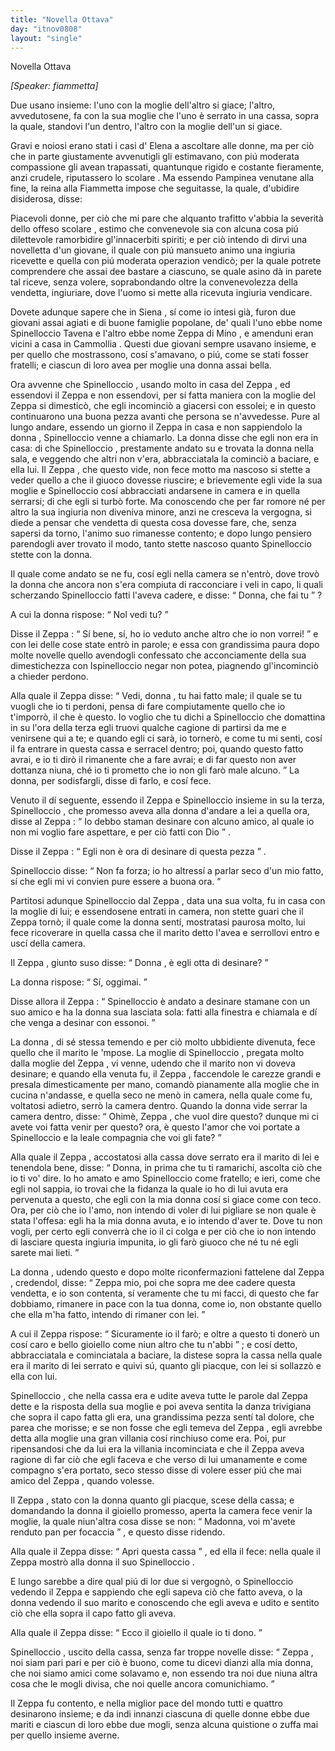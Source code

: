 ```yaml
---
title: "Novella Ottava"
day: "itnov0808"
layout: "single"
---
```

<html>
 <head>
 </head>
 <body>
  <div id="nov0808" type="novella" who="fiammetta">
   <head>
    Novella Ottava
   </head>
   <p>
    <i>
     [Speaker: fiammetta]
    </i>
   </p>
   <argument>
    <p>
     <milestone id="p08080001"/>
     Due usano insieme: l'uno con la moglie dell'altro si giace; l'altro, avvedutosene, fa con la sua moglie che l'uno &egrave; serrato in una cassa, sopra la quale, standovi l'un dentro, l'altro con la moglie dell'un si giace.
    </p>
   </argument>
   <div3 type="commentary" who="author">
    <p>
     <milestone id="p08080002"/>
     Gravi e noiosi erano stati i casi d'
     <name persref="elena" type="person">
      Elena
     </name>
     a ascoltare alle donne, ma per ci&ograve; che in parte giustamente avvenutigli gli estimavano, con pi&uacute; moderata compassione gli avean trapassati, quantunque rigido e costante fieramente, anzi crudele, riputassero lo
     <name persref="rinieri" type="person">
      scolare
     </name>
     . Ma essendo
     <name persref="pampinea" type="person">
      Pampinea
     </name>
     venutane alla fine, la
     <name persref="lauretta" type="person">
      reina
     </name>
     alla
     <name persref="fiammetta" type="person">
      Fiammetta
     </name>
     impose che seguitasse, la quale, d'ubidire disiderosa, disse:
    </p>
   </div3>
   <div3 type="commentary" who="fiammetta">
    <p>
     <milestone id="p08080003"/>
     Piacevoli donne, per ci&ograve; che mi pare che alquanto trafitto v'abbia la severit&agrave; dello offeso
     <name persref="rinieri" type="person">
      scolare
     </name>
     , estimo che convenevole sia con alcuna cosa pi&uacute; dilettevole ramorbidire gl'innacerbiti spiriti; e per ci&ograve; intendo di dirvi una novelletta d'un giovane, il quale con pi&uacute; mansueto animo una ingiuria ricevette e quella con pi&uacute; moderata operazion vendic&ograve;; per la quale potrete comprendere che assai dee bastare a ciascuno, se quale asino d&agrave; in parete tal riceve, senza volere, soprabondando oltre la convenevolezza della vendetta, ingiuriare, dove l'uomo si mette alla ricevuta ingiuria vendicare.
    </p>
   </div3>
   <p>
    <milestone id="p08080004"/>
    Dovete adunque sapere che in
    <name placeref="siena" type="place">
     Siena
    </name>
    , s&iacute; come io intesi gi&agrave;, furon due giovani assai agiati e di buone famiglie popolane, de' quali l'uno ebbe nome
    <name persref="spinelloccio" type="person">
     Spinelloccio Tavena
    </name>
    e l'altro ebbe nome
    <name persref="zeppa" type="person">
     Zeppa di Mino
    </name>
    , e amenduni eran vicini a casa in
    <name placeref="camollia" type="place">
     Cammollia
    </name>
    .
    <milestone id="p08080005"/>
    Questi due giovani sempre usavano insieme, e per quello che mostrassono, cos&iacute; s'amavano, o pi&uacute;, come se stati fosser fratelli; e ciascun di loro avea per moglie una donna assai bella.
   </p>
   <p>
    <milestone id="p08080006"/>
    Ora avvenne che
    <name persref="spinelloccio" type="person">
     Spinelloccio
    </name>
    , usando molto in casa del
    <name persref="zeppa" type="person">
     Zeppa
    </name>
    , ed essendovi il
    <name persref="zeppa" type="person">
     Zeppa
    </name>
    e non essendovi, per s&iacute; fatta maniera con la moglie del
    <name persref="zeppa" type="person">
     Zeppa
    </name>
    si dimestic&ograve;, che egli incominci&ograve; a giacersi con essolei; e in questo continuarono una buona pezza avanti che persona se n'avvedesse.
    <milestone id="p08080007"/>
    Pure al lungo andare, essendo un giorno il
    <name persref="zeppa" type="person">
     Zeppa
    </name>
    in casa e non sappiendolo la
    <name persref="mogliezeppa-0808" type="person">
     donna
    </name>
    ,
    <name persref="spinelloccio" type="person">
     Spinelloccio
    </name>
    venne a chiamarlo. La donna disse che egli non era in casa: di che
    <name persref="spinelloccio" type="person">
     Spinelloccio
    </name>
    , prestamente andato su e trovata la donna nella sala, e veggendo che altri non v'era, abbracciatala la cominci&ograve; a baciare, e ella lui.
    <milestone id="p08080008"/>
    Il
    <name persref="zeppa" type="person">
     Zeppa
    </name>
    , che questo vide, non fece motto ma nascoso si stette a veder quello a che il giuoco dovesse riuscire; e brievemente egli vide la sua moglie e
    <name persref="spinelloccio" type="person">
     Spinelloccio
    </name>
    cos&iacute; abbracciati andarsene in camera e in quella serrarsi; di che egli si turb&ograve; forte.
    <milestone id="p08080009"/>
    Ma conoscendo che per far romore n&eacute; per altro la sua ingiuria non diveniva minore, anzi ne cresceva la vergogna, si diede a pensar che vendetta di questa cosa dovesse fare, che, senza sapersi da torno, l'animo suo rimanesse contento; e dopo lungo pensiero parendogli aver trovato il modo, tanto stette nascoso quanto
    <name persref="spinelloccio" type="person">
     Spinelloccio
    </name>
    stette con la donna.
   </p>
   <p>
    <milestone id="p08080010"/>
    Il quale come andato se ne fu, cos&iacute; egli nella camera se n'entr&ograve;, dove trov&ograve; la
    <name persref="mogliezeppa-0808" type="person">
     donna
    </name>
    che ancora non s'era compiuta di racconciare i veli in capo, li quali scherzando
    <name persref="spinelloccio" type="person">
     Spinelloccio
    </name>
    fatti l'aveva cadere, e disse:
    <q direct="unspecified">
     Donna, che fai tu
    </q>
    ?
   </p>
   <p>
    <milestone id="p08080011"/>
    A cui la
    <name persref="mogliezeppa-0808" type="person">
     donna
    </name>
    rispose:
    <q direct="unspecified" who="mogliezeppa-0808">
     Nol vedi tu?
    </q>
   </p>
   <p>
    <milestone id="p08080012"/>
    Disse il
    <name persref="zeppa" type="person">
     Zeppa
    </name>
    :
    <q direct="unspecified" who="zeppa">
     S&iacute; bene, s&iacute;, ho io veduto anche altro che io non vorrei!
    </q>
    e con lei delle cose state entr&ograve; in parole; e essa con grandissima paura dopo molte novelle quello avendogli confessato che acconciamente della sua dimestichezza con
    <name persref="spinelloccio" type="person">
     Ispinelloccio
    </name>
    negar non potea, piagnendo gl'incominci&ograve; a chieder perdono.
   </p>
   <p>
    <milestone id="p08080013"/>
    Alla quale il
    <name persref="zeppa" type="person">
     Zeppa
    </name>
    disse:
    <q direct="unspecified" who="zeppa">
     Vedi,
     <name persref="mogliezeppa-0808" type="person">
      donna
     </name>
     , tu hai fatto male; il quale se tu vuogli che io ti perdoni, pensa di fare compiutamente quello che io t'imporr&ograve;, il che &egrave; questo.
     <milestone id="p08080014"/>
     Io voglio che tu dichi a
     <name persref="spinelloccio" type="person">
      Spinelloccio
     </name>
     che domattina in su l'ora della terza egli truovi qualche cagione di partirsi da me e venirsene qui a te; e quando egli ci sar&agrave;, io torner&ograve;, e come tu mi senti, cos&iacute; il fa entrare in questa cassa e serracel dentro; poi, quando questo fatto avrai, e io ti dir&ograve; il rimanente che a fare avrai; e di far questo non aver dottanza niuna, ch&eacute; io ti prometto che io non gli far&ograve; male alcuno.
    </q>
    La donna, per sodisfargli, disse di farlo, e cos&iacute; fece.
   </p>
   <p>
    <milestone id="p08080015"/>
    Venuto il d&iacute; seguente, essendo il
    <name persref="zeppa" type="person">
     Zeppa
    </name>
    e
    <name persref="spinelloccio" type="person">
     Spinelloccio
    </name>
    insieme in su la terza,
    <name persref="spinelloccio" type="person">
     Spinelloccio
    </name>
    , che promesso aveva alla
    <name persref="mogliezeppa-0808" type="person">
     donna
    </name>
    d'andare a lei a quella ora, disse al
    <name persref="zeppa" type="person">
     Zeppa
    </name>
    :
    <q direct="unspecified" who="spinelloccio">
     Io debbo staman desinare con alcuno amico, al quale io non mi voglio fare aspettare, e per ci&ograve; fatti con Dio
    </q>
    .
   </p>
   <p>
    <milestone id="p08080016"/>
    Disse il
    <name persref="zeppa" type="person">
     Zeppa
    </name>
    :
    <q direct="unspecified" who="zeppa">
     Egli non &egrave; ora di desinare di questa pezza
    </q>
    .
   </p>
   <p>
    <milestone id="p08080017"/>
    <name persref="spinelloccio" type="person">
     Spinelloccio
    </name>
    disse:
    <q direct="unspecified" who="spinelloccio">
     Non fa forza; io ho altress&iacute; a parlar seco d'un mio fatto, s&iacute; che egli mi vi convien pure essere a buona ora.
    </q>
   </p>
   <p>
    <milestone id="p08080018"/>
    Partitosi adunque
    <name persref="spinelloccio" type="person">
     Spinelloccio
    </name>
    dal
    <name persref="zeppa" type="person">
     Zeppa
    </name>
    , data una sua volta, fu in casa con la moglie di lui; e essendosene entrati in camera, non stette guari che il
    <name persref="zeppa" type="person">
     Zeppa
    </name>
    torn&ograve;; il quale come la
    <name persref="mogliezeppa-0808" type="person">
     donna
    </name>
    sent&iacute;, mostratasi paurosa molto, lui fece ricoverare in quella cassa che il marito detto l'avea e serrollovi entro e usc&iacute; della camera.
   </p>
   <p>
    <milestone id="p08080019"/>
    Il
    <name persref="zeppa" type="person">
     Zeppa
    </name>
    , giunto suso disse:
    <q direct="unspecified" who="zeppa">
     <name persref="mogliezeppa-0808" type="person">
      Donna
     </name>
     , &egrave; egli otta di desinare?
    </q>
   </p>
   <p>
    <milestone id="p08080020"/>
    La
    <name persref="mogliezeppa-0808" type="person">
     donna
    </name>
    rispose:
    <q direct="unspecified" who="mogliezeppa-0808">
     S&iacute;, oggimai.
    </q>
   </p>
   <p>
    <milestone id="p08080021"/>
    Disse allora il
    <name persref="zeppa" type="person">
     Zeppa
    </name>
    :
    <q direct="unspecified" who="zeppa">
     <name persref="spinelloccio" type="person">
      Spinelloccio
     </name>
     &egrave; andato a desinare stamane con un suo amico e ha la donna sua lasciata sola: fatti alla finestra e chiamala e d&iacute; che venga a desinar con essonoi.
    </q>
   </p>
   <p>
    <milestone id="p08080022"/>
    La
    <name persref="mogliezeppa-0808" type="person">
     donna
    </name>
    , di s&eacute; stessa temendo e per ci&ograve; molto ubbidiente divenuta, fece quello che il marito le 'mpose. La moglie di
    <name persref="spinelloccio" type="person">
     Spinelloccio
    </name>
    , pregata molto dalla moglie del
    <name persref="zeppa" type="person">
     Zeppa
    </name>
    , vi venne, udendo che il marito non vi doveva desinare; e quando ella venuta fu, il
    <name persref="zeppa" type="person">
     Zeppa
    </name>
    , faccendole le carezze grandi e presala dimesticamente per mano, comand&ograve; pianamente alla moglie che in cucina n'andasse, e quella seco ne men&ograve; in camera, nella quale come fu, voltatosi adietro, serr&ograve; la camera dentro.
    <milestone id="p08080023"/>
    Quando la
    <name persref="mogliespinelloccio-0808" type="person">
     donna
    </name>
    vide serrar la camera dentro, disse:
    <q direct="unspecified" who="mogliespinelloccio-0808">
     Ohim&egrave;,
     <name persref="zeppa" type="person">
      Zeppa
     </name>
     , che vuol dire questo? dunque mi ci avete voi fatta venir per questo? ora, &egrave; questo l'amor che voi portate a
     <name persref="spinelloccio" type="person">
      Spinelloccio
     </name>
     e la leale compagnia che voi gli fate?
    </q>
   </p>
   <p>
    <milestone id="p08080024"/>
    Alla quale il
    <name persref="zeppa" type="person">
     Zeppa
    </name>
    , accostatosi alla cassa dove serrato era il marito di lei e tenendola bene, disse:
    <q direct="unspecified" who="zeppa">
     Donna, in prima che tu ti ramarichi, ascolta ci&ograve; che io ti vo' dire. Io ho amato e amo
     <name persref="spinelloccio" type="person">
      Spinelloccio
     </name>
     come fratello; e ieri, come che egli nol sappia, io trovai che la fidanza la quale io ho di lui avuta era pervenuta a questo, che egli con la mia donna cos&iacute; si giace come con teco. Ora, per ci&ograve; che io l'amo, non intendo di voler di lui pigliare se non quale &egrave; stata l'offesa: egli ha la mia donna avuta, e io intendo d'aver te.
     <milestone id="p08080025"/>
     Dove tu non vogli, per certo egli converr&agrave; che io il ci colga e per ci&ograve; che io non intendo di lasciare questa ingiuria impunita, io gli far&ograve; giuoco che n&eacute; tu n&eacute; egli sarete mai lieti.
    </q>
   </p>
   <p>
    <milestone id="p08080026"/>
    La
    <name persref="mogliespinelloccio-0808" type="person">
     donna
    </name>
    , udendo questo e dopo molte riconfermazioni fattelene dal
    <name persref="zeppa" type="person">
     Zeppa
    </name>
    , credendol, disse:
    <q direct="unspecified" who="mogliespinelloccio-0808">
     <name persref="zeppa" type="person">
      Zeppa
     </name>
     mio, poi che sopra me dee cadere questa vendetta, e io son contenta, s&iacute; veramente che tu mi facci, di questo che far dobbiamo, rimanere in pace con la tua donna, come io, non obstante quello che ella m'ha fatto, intendo di rimaner con lei.
    </q>
   </p>
   <p>
    <milestone id="p08080027"/>
    A cui il
    <name persref="zeppa" type="person">
     Zeppa
    </name>
    rispose:
    <q direct="unspecified" who="zeppa">
     Sicuramente io il far&ograve;; e oltre a questo ti doner&ograve; un cos&iacute; caro e bello gioiello come niun altro che tu n'abbi
    </q>
    ; e cos&iacute; detto, abbracciatala e cominciatala a baciare, la distese sopra la cassa nella quale era il marito di lei serrato e quivi s&uacute;, quanto gli piacque, con lei si sollazz&ograve; e ella con lui.
   </p>
   <p>
    <milestone id="p08080028"/>
    <name persref="spinelloccio" type="person">
     Spinelloccio
    </name>
    , che nella cassa era e udite aveva tutte le parole dal
    <name persref="zeppa" type="person">
     Zeppa
    </name>
    dette e la risposta della sua moglie e poi aveva sentita la danza trivigiana che sopra il capo fatta gli era, una grandissima pezza sent&iacute; tal dolore, che parea che morisse; e se non fosse che egli temeva del
    <name persref="zeppa" type="person">
     Zeppa
    </name>
    , egli avrebbe detta alla moglie una gran villania cos&iacute; rinchiuso come era.
    <milestone id="p08080029"/>
    Poi, pur ripensandosi che da lui era la villania incominciata e che il
    <name persref="zeppa" type="person">
     Zeppa
    </name>
    aveva ragione di far ci&ograve; che egli faceva e che verso di lui umanamente e come compagno s'era portato, seco stesso disse di volere esser pi&uacute; che mai amico del
    <name persref="zeppa" type="person">
     Zeppa
    </name>
    , quando volesse.
   </p>
   <p>
    <milestone id="p08080030"/>
    Il
    <name persref="zeppa" type="person">
     Zeppa
    </name>
    , stato con la
    <name persref="mogliespinelloccio-0808" type="person">
     donna
    </name>
    quanto gli piacque, scese della cassa; e domandando la donna il gioiello promesso, aperta la camera fece venir la moglie, la quale niun'altra cosa disse se non:
    <q direct="unspecified" who="mogliezeppa-0808">
     Madonna, voi m'avete renduto pan per focaccia
    </q>
    , e questo disse ridendo.
   </p>
   <p>
    <milestone id="p08080031"/>
    Alla quale il
    <name persref="zeppa" type="person">
     Zeppa
    </name>
    disse:
    <q direct="unspecified" who="zeppa">
     Apri questa cassa
    </q>
    , ed ella il fece: nella quale il
    <name persref="zeppa" type="person">
     Zeppa
    </name>
    mostr&ograve; alla donna il suo
    <name persref="spinelloccio" type="person">
     Spinelloccio
    </name>
    .
   </p>
   <p>
    <milestone id="p08080032"/>
    E lungo sarebbe a dire qual pi&uacute; di lor due si vergogn&ograve;, o
    <name persref="spinelloccio" type="person">
     Spinelloccio
    </name>
    vedendo il
    <name persref="zeppa" type="person">
     Zeppa
    </name>
    e sappiendo che egli sapeva ci&ograve; che fatto aveva, o la
    <name persref="mogliespinelloccio-0808" type="person">
     donna
    </name>
    vedendo il suo marito e conoscendo che egli aveva e udito e sentito ci&ograve; che ella sopra il capo fatto gli aveva.
   </p>
   <p>
    <milestone id="p08080033"/>
    Alla quale il
    <name persref="zeppa" type="person">
     Zeppa
    </name>
    disse:
    <q direct="unspecified" who="zeppa">
     Ecco il gioiello il quale io ti dono.
    </q>
   </p>
   <p>
    <milestone id="p08080034"/>
    <name persref="spinelloccio" type="person">
     Spinelloccio
    </name>
    , uscito della cassa, senza far troppe novelle disse:
    <q direct="unspecified" who="spinelloccio">
     <name persref="zeppa" type="person">
      Zeppa
     </name>
     , noi siam pari pari e per ci&ograve; &egrave; buono, come tu dicevi dianzi alla mia donna, che noi siamo amici come solavamo e, non essendo tra noi due niuna altra cosa che le mogli divisa, che noi quelle ancora comunichiamo.
    </q>
   </p>
   <p>
    <milestone id="p08080035"/>
    Il
    <name persref="zeppa" type="person">
     Zeppa
    </name>
    fu contento, e nella miglior pace del mondo tutti e quattro desinarono insieme; e da indi innanzi ciascuna di quelle donne ebbe due mariti e ciascun di loro ebbe due mogli, senza alcuna quistione o zuffa mai per quello insieme averne.
   </p>
  </div>
 </body>
</html>
